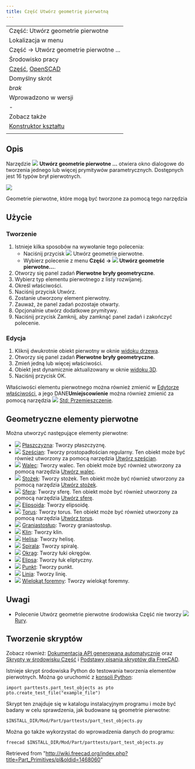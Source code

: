 ```yaml
---
title: Część Utwórz geometrię pierwotną
---
```


|                                                                                                             |
| ----------------------------------------------------------------------------------------------------------- |
| Część: Utwórz geometrie pierwotne                                                                           |
| Lokalizacja w menu                                                                                          |
| Część → Utwórz geometrie pierwotne ...                                                                      |
| Środowisko pracy                                                                                            |
| [Część](/Part_Workbench/pl "Part Workbench/pl"), [OpenSCAD](/OpenSCAD_Workbench/pl "OpenSCAD Workbench/pl") |
| Domyślny skrót                                                                                              |
| _brak_                                                                                                      |
| Wprowadzono w wersji                                                                                        |
| -                                                                                                           |
| Zobacz także                                                                                                |
| [Konstruktor kształtu](/Part_Builder/pl "Part Builder/pl")                                                  |
|                                                                                                             |

## Opis

Narzędzie ![](/images/Part_Primitives.svg) **Utwórz geometrie pierwotne ...** otwiera okno dialogowe do tworzenia jednego lub więcej prymitywów parametrycznych. Dostępnych jest 16 typów brył pierwotnych.

![](/images/Part_Primitives_example.png)

Geometrie pierwotne, które mogą być tworzone za pomocą tego narzędzia

## Użycie

### Tworzenie

1. Istnieje kilka sposobów na wywołanie tego polecenia:
   - Naciśnij przycisk ![](/images/Part_Primitives.svg) Utwórz geometrie pierwotne.
   - Wybierz polecenie z menu **Część → ![](/images/Part_Primitives.svg) Utwórz geometrie pierwotne...**.
2. Otworzy się panel zadań **Pierwotne bryły geometryczne**.
3. Wybierz typ elementu pierwotnego z listy rozwijanej.
4. Określ właściwości.
5. Naciśnij przycisk Utwórz.
6. Zostanie utworzony element pierwotny.
7. Zauważ, że panel zadań pozostaje otwarty.
8. Opcjonalnie utwórz dodatkowe prymitywy.
9. Naciśnij przycisk Zamknij, aby zamknąć panel zadań i zakończyć polecenie.

### Edycja

1. Kliknij dwukrotnie obiekt pierwotny w oknie [widoku drzewa](/Tree_view/pl "Tree view/pl").
2. Otworzy się panel zadań **Pierwotne bryły geometryczne**.
3. Zmień jedną lub więcej właściwości.
4. Obiekt jest dynamicznie aktualizowany w oknie [widoku 3D](/3D_view/pl "3D view/pl").
5. Naciśnij przycisk OK.

Właściwości elementu pierwotnego można również zmienić w [Edytorze właściwości](/Property_editor/pl "Property editor/pl"), a jego DANE**Umiejscowienie** można również zmienić za pomocą narzędzia ![](/images/Std_TransformManip.svg) [Std: Przemieszczenie](/Std_TransformManip/pl "Std TransformManip/pl").

## Geometryczne elementy pierwotne

Można utworzyć następujące elementy pierwotne:

- ![](/images/Part_Plane.svg) [Płaszczyzna](/Part_Plane/pl "Part Plane/pl"): Tworzy płaszczyznę.
- ![](/images/Part_Box.svg) [Sześcian](/Part_Box/pl "Part Box/pl"): Tworzy prostopadłościan regularny. Ten obiekt może być również utworzony za pomocą narzędzia [Utwórz sześcian](/Part_Box/pl "Part Box/pl").
- ![](/images/Part_Cylinder.svg) [Walec](/Part_Cylinder/pl "Part Cylinder/pl"): Tworzy walec. Ten obiekt może być również utworzony za pomocą narzędzia [Utwórz walec](/Part_Cylinder/pl "Part Cylinder/pl").
- ![](/images/Part_Cone.svg) [Stożek](/Part_Cone/pl "Part Cone/pl"): Tworzy stożek. Ten obiekt może być również utworzony za pomocą narzędzia [Utwórz stożek](/Part_Cone/pl "Part Cone/pl").
- ![](/images/Part_Sphere.svg) [Sfera](/Part_Sphere/pl "Part Sphere/pl"): Tworzy sferę. Ten obiekt może być również utworzony za pomocą narzędzia [Utwórz sferę](/Part_Sphere/pl "Part Sphere/pl").
- ![](/images/Part_Ellipsoid.svg) [Elipsoida](/Part_Ellipsoid/pl "Part Ellipsoid/pl"): Tworzy elipsoidę.
- ![](/images/Part_Torus.svg) [Torus](/Part_Torus/pl "Part Torus/pl"): Tworzy torus. Ten obiekt może być również utworzony za pomocą narzędzia [Utwórz torus](/Part_Torus/pl "Part Torus/pl").
- ![](/images/Part_Prism.svg) [Graniastosłup](/Part_Prism/pl "Part Prism/pl"): Tworzy graniastosłup.
- ![](/images/Part_Wedge.svg) [Klin](/Part_Wedge/pl "Part Wedge/pl"): Tworzy klin.
- ![](/images/Part_Helix.svg) [Helisa](/Part_Helix/pl "Part Helix/pl"): Tworzy helisę.
- ![](/images/Part_Spiral.svg) [Spirala](/Part_Spiral/pl "Part Spiral/pl"): Tworzy spiralę.
- ![](/images/Part_Circle.svg) [Okrąg](/Part_Circle/pl "Part Circle/pl"): Tworzy łuki okręgów.
- ![](/images/Part_Ellipse.svg) [Elipsa](/Part_Ellipse/pl "Part Ellipse/pl"): Tworzy łuk eliptyczny.
- ![](/images/Part_Point.svg) [Punkt](/Part_Point/pl "Part Point/pl"): Tworzy punkt.
- ![](/images/Part_Line.svg) [Linia](/Part_Line/pl "Part Line/pl"): Tworzy linię.
- ![](/images/Part_RegularPolygon.svg) [Wielokąt foremny](/Part_RegularPolygon/pl "Part RegularPolygon/pl"): Tworzy wielokąt foremny.

## Uwagi

- Polecenie Utwórz geometrie pierwotne środowiska Część nie tworzy ![](/images/Part_Tube.svg) [Rury](/Part_Tube/pl "Part Tube/pl").

## Tworzenie skryptów

Zobacz również: [Dokumentacja API generowana automatycznie](https://freecad.github.io/SourceDoc/) oraz [Skrypty w środowisku Część](/Part_scripting/pl "Part scripting/pl") i [Podstawy pisania skryptów dla FreeCAD](/FreeCAD_Scripting_Basics/pl "FreeCAD Scripting Basics/pl").

Istnieje skrypt środowiska Python do testowania tworzenia elementów pierwotnych. Można go uruchomić z [konsoli Python](/Python_console/pl "Python console/pl"):

```
import parttests.part_test_objects as pto
pto.create_test_file("example_file")

```

Skrypt ten znajduje się w katalogu instalacyjnym programu i może być badany w celu sprawdzenia, jak budowane są geometrie pierwotne:

```
$INSTALL_DIR/Mod/Part/parttests/part_test_objects.py

```

Można go także wykorzystać do wprowadzenia danych do programu:

```
freecad $INSTALL_DIR/Mod/Part/parttests/part_test_objects.py

```

Retrieved from "<http://wiki.freecad.org/index.php?title=Part_Primitives/pl&oldid=1468060>"
